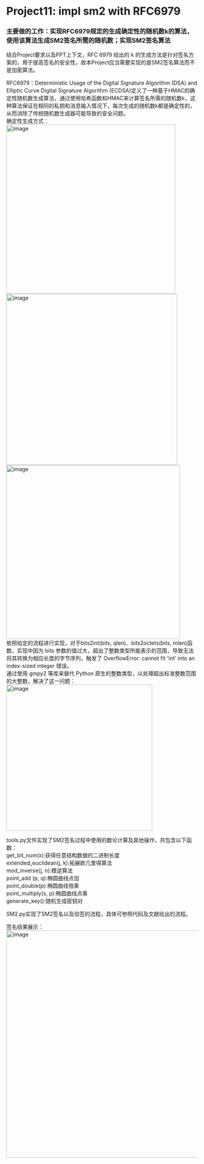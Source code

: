 # Project11: impl sm2 with RFC6979  
### 主要做的工作：实现RFC6979规定的生成确定性的随机数k的算法，使用该算法生成SM2签名所需的随机数；实现SM2签名算法  
结合Project要求以及PPT上下文，RFC 6979 给出的 k 的生成方法是针对签名方案的，用于提高签名的安全性，故本Project应当需要实现的是SM2签名算法而不是加密算法。  
  
RFC6979：Deterministic Usage of the Digital Signature Algorithm (DSA) and Elliptic Curve Digital Signature Algorithm (ECDSA)定义了一种基于HMAC的确定性随机数生成算法，通过使用哈希函数和HMAC来计算签名所需的随机数k，这种算法保证在相同的私钥和消息输入情况下，每次生成的随机数k都是确定性的，从而消除了传统随机数生成器可能导致的安全问题。  
确定性生成方式：  
<img width="445" alt="image" src="https://github.com/Dianyudengdeng/homework-group-113/assets/93588357/5ecebeee-a5be-4d5c-982c-41c4729d999c">  
<img width="450" alt="image" src="https://github.com/Dianyudengdeng/homework-group-113/assets/93588357/d7134987-dd5f-40fb-8979-7577259dd766">  
<img width="457" alt="image" src="https://github.com/Dianyudengdeng/homework-group-113/assets/93588357/71426582-8f2f-41ac-8909-7f7f1618901b">  
依照给定的流程进行实现，对于bits2int(bits, qlen)、bits2octets(bits, mlen)函数，实现中因为 bits 参数的值过大，超出了整数类型所能表示的范围，导致无法将其转换为相应长度的字节序列，触发了 OverflowError: cannot fit 'int' into an index-sized integer 错误。  
通过使用 gmpy2 等库来替代 Python 原生的整数类型，以处理超出标准整数范围的大整数，解决了这一问题：  
<img width="384" alt="image" src="https://github.com/Dianyudengdeng/homework-group-113/assets/93588357/0d154154-ad5e-4783-aae8-56918bed0bcf">  
  
tools.py文件实现了SM2签名过程中使用的数论计算及其他操作，共包含以下函数：  
get_bit_num(x):获得任意结构数据的二进制长度  
extended_euclidean(j, k):拓展欧几里得算法  
mod_inverse(j, n):模逆算法  
point_add (p, q):椭圆曲线点加  
point_double(p):椭圆曲线倍乘  
point_multiply(s, p):椭圆曲线点乘  
generate_key():随机生成密钥对  

SM2.py实现了SM2签名以及验签的流程，具体可参照代码及文献给出的流程。  

签名结果展示：  
<img width="597" alt="image" src="https://github.com/Dianyudengdeng/homework-group-113/assets/93588357/b0c54d92-028f-45cc-94ff-f951d734b37a">


